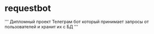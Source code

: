 # requestbot
'''
Дипломный проект
Телеграм бот который принимает запросы от пользователей и хранит их с БД 
'''
